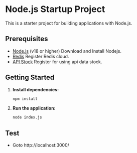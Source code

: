 # Node.js Startup Project

This is a starter project for building applications with Node.js.

## Prerequisites

- [Node.js](https://nodejs.org/) (v18 or higher) Download and Install Nodejs.
- [Redis](https://cloud.redis.io/) Register Redis cloud.
- [API Stock](https://finnhub.io) Register for using api data stock.

## Getting Started

1. **Install dependencies:**
    ```bash
    npm install
    ```

3. **Run the application:**
    ```bash
    node index.js
    ```

## Test
- Goto http://localhost:3000/
